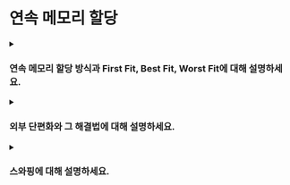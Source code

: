 # 연속 메모리 할당

<details>  
<summary><h3>연속 메모리 할당 방식과 First Fit, Best Fit, Worst Fit에 대해 설명하세요.</h3></summary>

#### 연속 메모리 할당
- 프로세스를 메모리의 빈 공간에 연속적으로 할당하는 방식
- 메모리 내의 빈 공간을 어떻게 선택하느냐에 따라 First Fit, Best Fit, Worst Fit으로 나뉨 

#### First Fit
- 운영체제가 메모리 내의 빈 공간을 처음부터 순차적으로 탐색하다가, 프로세스를 적재할 수 있는 첫 번째 빈 공간에 즉시 배치하는 방식
- 메모리의 모든 영역을 탐색하지 않으므로 빠른 검색 및 할당이 가능함

#### Best Fit
- 운영체제가 메모리 내의 빈 공간을 모두 검색한 후, 프로세스가 적재될 수 있는 공간 중 가장 작은 빈 공간에 프로세스를 배치하는 방식
- 낭비되는 메모리 공간이 최소화되지만, 메모리의 모든 공간을 탐색해야 하므로 탐색 시간이 오래 걸림

#### Worst Fit
- 운영체제가 메모리 내의 빈 공간을 모두 검색한 후, 프로세스가 적재될 수 있는 공간 중 가장 큰 빈 공간에 프로세스를 배치하는 방식
- Best Fit과 마찬가지로 메모리의 모든 공간을 탐색하기 때문에 탐색 시간이 다소 오래 걸림

<details>  
<summary><h4>First Fit, Best Fit, Worst Fit 중 성능이 가장 좋은 알고리즘은 무엇인가요?</h4></summary>

- 일반적으로 First Fit이 가장 성능이 좋음
- First Fit은 빈 공간을 처음부터 순차적으로 탐색하면서, 조건을 만족하는 첫 번째 공간에 프로세스를 즉시 배치하기 때문에 빠른 검색 및 할당이 가능함
</details>

<details>  
<summary><h4>Worst Fit 알고리즘은 어떤 상황에서 사용되면 좋을까요?</h4></summary>

- 50KB, 250KB, 500KB, 1000KB의 빈 공간이 있고, 여기에 200KB의 프로그램이 들어와야 한다고 가정
- Worst Fit으로 할당하면, 운영체제는 200KB 프로그램을 가장 큰 공간인 1000KB에 할당함
- 그렇게 되면 1000KB 공간 중 200KB가 사용되고, 나머지 800KB는 빈 공간으로 남게 됨 
- 남은 800KB의 큰 빈 공간이 있기 때문에 이후 다른 큰 프로그램이 들어와도 할당할 여유가 있음
- 예를 들어, 400KB의 프로그램이 새로 요청되면, 헤당 프로그램을 남은 800KB 공간에 할당하여 큰 프로그램도 추가로 수용할 수 있음
- 반면, 250KB나 500KB의 작은 빈 공간에 프로그램을 할당했다면, 남은 공간이 여러 작은 조각으로 나누어져 작은 프로세스들 외에는 할당하기 어려운 상태가 됨 
- 결론: Worst Fit은 큰 공간에 프로세스를 우선 할당하므로 메모리 단편화를 줄이는 데 유리할 수 있음
</details>
</details>

<details>  
<summary><h3>외부 단편화와 그 해결법에 대해 설명하세요.</h3></summary>

#### 개념
- 프로세스들이 메모리에 연속적으로 할당되는 환경에서는 프로세스의 실행이 종료됨에 따라 메모리 사이사이에 빈 공간들이 생김
- 프로세스를 할당하려 할 때, 메모리 전체의 빈 공간은 충분하지만 실제로는 빈 공간들이 조각조각 나뉘어 있어 큰 프로세스를 할당할 수 없는 경우가 발생함 
- 이러한 메모리 낭비 현상을 외부 단편화(external fragmentation)라고 함

#### 해결법
- 압축(Compaction): 메모리 내의 모든 프로세스를 한쪽으로 이동시켜 빈 공간을 모아 외부 단편화를 해결할 수 있음
- 하지만 프로세스의 이동에는 상당한 비용이 발생하며, 이 과정에서 시스템이 일시적으로 중단됨
- 따라서 현대 운영체제는 연속 메모리 할당 기법 대신 페이징 기법을 사용하여 외부 단편화 문제를 피함
</details>

<details>  
<summary><h3>스와핑에 대해 설명하세요.</h3></summary>

- 새로운 프로세스를 실행하기 위한 메모리 공간이 부족한 경우, 오랫동안 실행되지 않는 프로세스를 디스크의 스왑 영역으로 이동시키고, 해당 공간에 새로운 프로세스를 할당하는 방식
- 스와핑을 통해 메모리 공간을 효율적으로 관리함으로써, 전체 메모리 용량보다 더 많은 프로세스를 동시에 실행할 수 있음
- 단, 메모리와 디스크 간의 I/O 작업은 비용이 크기 때문에, 스와핑이 잦아질수록 시스템 성능이 저하될 수 있음
</details>